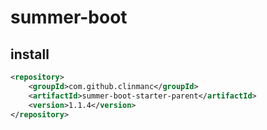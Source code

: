 # summer-boot

## install
```xml
<repository>
    <groupId>com.github.clinmanc</groupId>
    <artifactId>summer-boot-starter-parent</artifactId>
    <version>1.1.4</version>
</repository>
```
